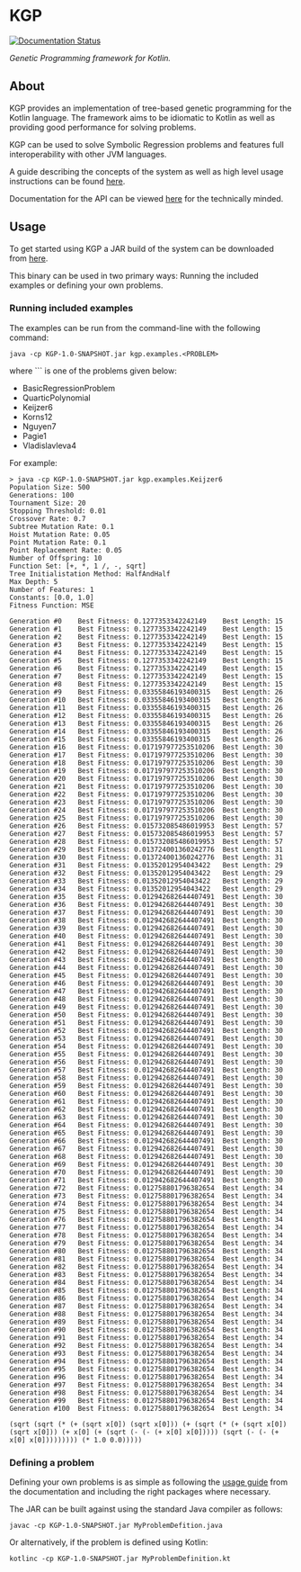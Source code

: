 # KGP

[![Documentation Status](https://readthedocs.org/projects/kgp/badge/)](https://kgp.readthedocs.io/en/latest)

*Genetic Programming framework for Kotlin.*

## About

KGP provides an implementation of tree-based genetic programming for the Kotlin language. The framework aims to be idiomatic to Kotlin as well as providing good performance for solving problems. 

KGP can be used to solve Symbolic Regression problems and features full interoperability with other JVM languages.

A guide describing the concepts of the system as well as high level usage instructions can be found [here](https://kgp.readthedocs.io/en/latest).

Documentation for the API can be viewed [here](https://jeds6391.github.io/KGP/api/html/index.html) for the technically minded.

## Usage

To get started using KGP a JAR build of the system can be downloaded from [here](https://github.com/JedS6391/KGP/releases/download/v0.1/KGP-1.0-SNAPSHOT.jar).

This binary can be used in two primary ways: Running the included examples or defining your own problems.

### Running included examples

The examples can be run from the command-line with the following command:

```
java -cp KGP-1.0-SNAPSHOT.jar kgp.examples.<PROBLEM>
```

where `<PROBLEM>`` is one of the problems given below:

- BasicRegressionProblem
- QuarticPolynomial
- Keijzer6
- Korns12
- Nguyen7
- Pagie1
- Vladislavleva4

For example:

```
> java -cp KGP-1.0-SNAPSHOT.jar kgp.examples.Keijzer6
Population Size: 500
Generations: 100
Tournament Size: 20
Stopping Threshold: 0.01
Crossover Rate: 0.7
Subtree Mutation Rate: 0.1
Hoist Mutation Rate: 0.05
Point Mutation Rate: 0.1
Point Replacement Rate: 0.05
Number of Offspring: 10
Function Set: [+, *, 1 /, -, sqrt]
Tree Initialistation Method: HalfAndHalf
Max Depth: 5
Number of Features: 1
Constants: [0.0, 1.0]
Fitness Function: MSE

Generation #0    Best Fitness: 0.1277353342242149    Best Length: 15
Generation #1    Best Fitness: 0.1277353342242149    Best Length: 15
Generation #2    Best Fitness: 0.1277353342242149    Best Length: 15
Generation #3    Best Fitness: 0.1277353342242149    Best Length: 15
Generation #4    Best Fitness: 0.1277353342242149    Best Length: 15
Generation #5    Best Fitness: 0.1277353342242149    Best Length: 15
Generation #6    Best Fitness: 0.1277353342242149    Best Length: 15
Generation #7    Best Fitness: 0.1277353342242149    Best Length: 15
Generation #8    Best Fitness: 0.1277353342242149    Best Length: 15
Generation #9    Best Fitness: 0.03355846193400315   Best Length: 26
Generation #10   Best Fitness: 0.03355846193400315   Best Length: 26
Generation #11   Best Fitness: 0.03355846193400315   Best Length: 26
Generation #12   Best Fitness: 0.03355846193400315   Best Length: 26
Generation #13   Best Fitness: 0.03355846193400315   Best Length: 26
Generation #14   Best Fitness: 0.03355846193400315   Best Length: 26
Generation #15   Best Fitness: 0.03355846193400315   Best Length: 26
Generation #16   Best Fitness: 0.017197977253510206  Best Length: 30
Generation #17   Best Fitness: 0.017197977253510206  Best Length: 30
Generation #18   Best Fitness: 0.017197977253510206  Best Length: 30
Generation #19   Best Fitness: 0.017197977253510206  Best Length: 30
Generation #20   Best Fitness: 0.017197977253510206  Best Length: 30
Generation #21   Best Fitness: 0.017197977253510206  Best Length: 30
Generation #22   Best Fitness: 0.017197977253510206  Best Length: 30
Generation #23   Best Fitness: 0.017197977253510206  Best Length: 30
Generation #24   Best Fitness: 0.017197977253510206  Best Length: 30
Generation #25   Best Fitness: 0.017197977253510206  Best Length: 30
Generation #26   Best Fitness: 0.015732085486019953  Best Length: 57
Generation #27   Best Fitness: 0.015732085486019953  Best Length: 57
Generation #28   Best Fitness: 0.015732085486019953  Best Length: 57
Generation #29   Best Fitness: 0.013724001360242776  Best Length: 31
Generation #30   Best Fitness: 0.013724001360242776  Best Length: 31
Generation #31   Best Fitness: 0.01352012954043422   Best Length: 29
Generation #32   Best Fitness: 0.01352012954043422   Best Length: 29
Generation #33   Best Fitness: 0.01352012954043422   Best Length: 29
Generation #34   Best Fitness: 0.01352012954043422   Best Length: 29
Generation #35   Best Fitness: 0.012942682644407491  Best Length: 30
Generation #36   Best Fitness: 0.012942682644407491  Best Length: 30
Generation #37   Best Fitness: 0.012942682644407491  Best Length: 30
Generation #38   Best Fitness: 0.012942682644407491  Best Length: 30
Generation #39   Best Fitness: 0.012942682644407491  Best Length: 30
Generation #40   Best Fitness: 0.012942682644407491  Best Length: 30
Generation #41   Best Fitness: 0.012942682644407491  Best Length: 30
Generation #42   Best Fitness: 0.012942682644407491  Best Length: 30
Generation #43   Best Fitness: 0.012942682644407491  Best Length: 30
Generation #44   Best Fitness: 0.012942682644407491  Best Length: 30
Generation #45   Best Fitness: 0.012942682644407491  Best Length: 30
Generation #46   Best Fitness: 0.012942682644407491  Best Length: 30
Generation #47   Best Fitness: 0.012942682644407491  Best Length: 30
Generation #48   Best Fitness: 0.012942682644407491  Best Length: 30
Generation #49   Best Fitness: 0.012942682644407491  Best Length: 30
Generation #50   Best Fitness: 0.012942682644407491  Best Length: 30
Generation #51   Best Fitness: 0.012942682644407491  Best Length: 30
Generation #52   Best Fitness: 0.012942682644407491  Best Length: 30
Generation #53   Best Fitness: 0.012942682644407491  Best Length: 30
Generation #54   Best Fitness: 0.012942682644407491  Best Length: 30
Generation #55   Best Fitness: 0.012942682644407491  Best Length: 30
Generation #56   Best Fitness: 0.012942682644407491  Best Length: 30
Generation #57   Best Fitness: 0.012942682644407491  Best Length: 30
Generation #58   Best Fitness: 0.012942682644407491  Best Length: 30
Generation #59   Best Fitness: 0.012942682644407491  Best Length: 30
Generation #60   Best Fitness: 0.012942682644407491  Best Length: 30
Generation #61   Best Fitness: 0.012942682644407491  Best Length: 30
Generation #62   Best Fitness: 0.012942682644407491  Best Length: 30
Generation #63   Best Fitness: 0.012942682644407491  Best Length: 30
Generation #64   Best Fitness: 0.012942682644407491  Best Length: 30
Generation #65   Best Fitness: 0.012942682644407491  Best Length: 30
Generation #66   Best Fitness: 0.012942682644407491  Best Length: 30
Generation #67   Best Fitness: 0.012942682644407491  Best Length: 30
Generation #68   Best Fitness: 0.012942682644407491  Best Length: 30
Generation #69   Best Fitness: 0.012942682644407491  Best Length: 30
Generation #70   Best Fitness: 0.012942682644407491  Best Length: 30
Generation #71   Best Fitness: 0.012942682644407491  Best Length: 30
Generation #72   Best Fitness: 0.012758801796382654  Best Length: 34
Generation #73   Best Fitness: 0.012758801796382654  Best Length: 34
Generation #74   Best Fitness: 0.012758801796382654  Best Length: 34
Generation #75   Best Fitness: 0.012758801796382654  Best Length: 34
Generation #76   Best Fitness: 0.012758801796382654  Best Length: 34
Generation #77   Best Fitness: 0.012758801796382654  Best Length: 34
Generation #78   Best Fitness: 0.012758801796382654  Best Length: 34
Generation #79   Best Fitness: 0.012758801796382654  Best Length: 34
Generation #80   Best Fitness: 0.012758801796382654  Best Length: 34
Generation #81   Best Fitness: 0.012758801796382654  Best Length: 34
Generation #82   Best Fitness: 0.012758801796382654  Best Length: 34
Generation #83   Best Fitness: 0.012758801796382654  Best Length: 34
Generation #84   Best Fitness: 0.012758801796382654  Best Length: 34
Generation #85   Best Fitness: 0.012758801796382654  Best Length: 34
Generation #86   Best Fitness: 0.012758801796382654  Best Length: 34
Generation #87   Best Fitness: 0.012758801796382654  Best Length: 34
Generation #88   Best Fitness: 0.012758801796382654  Best Length: 34
Generation #89   Best Fitness: 0.012758801796382654  Best Length: 34
Generation #90   Best Fitness: 0.012758801796382654  Best Length: 34
Generation #91   Best Fitness: 0.012758801796382654  Best Length: 34
Generation #92   Best Fitness: 0.012758801796382654  Best Length: 34
Generation #93   Best Fitness: 0.012758801796382654  Best Length: 34
Generation #94   Best Fitness: 0.012758801796382654  Best Length: 34
Generation #95   Best Fitness: 0.012758801796382654  Best Length: 34
Generation #96   Best Fitness: 0.012758801796382654  Best Length: 34
Generation #97   Best Fitness: 0.012758801796382654  Best Length: 34
Generation #98   Best Fitness: 0.012758801796382654  Best Length: 34
Generation #99   Best Fitness: 0.012758801796382654  Best Length: 34
Generation #100  Best Fitness: 0.012758801796382654  Best Length: 34

(sqrt (sqrt (* (+ (sqrt x[0]) (sqrt x[0])) (+ (sqrt (* (+ (sqrt x[0]) (sqrt x[0])) (+ x[0] (+ (sqrt (- (- (+ x[0] x[0])))) (sqrt (- (- (+ x[0] x[0])))))))) (* 1.0 0.0)))))
```

### Defining a problem

Defining your own problems is as simple as following the [usage guide](http://kgp.readthedocs.io/en/latest/usage.html) from the documentation and including the right packages where necessary. 

The JAR can be built against using the standard Java compiler as follows:

```
javac -cp KGP-1.0-SNAPSHOT.jar MyProblemDefition.java
```

Or alternatively, if the problem is defined using Kotlin:

```
kotlinc -cp KGP-1.0-SNAPSHOT.jar MyProblemDefinition.kt
```


